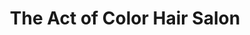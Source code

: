 ---
title: "The Act of Color Hair Salon"
url: /harvest/the-act-of-color-hair-salon/
shop: Friseur
---